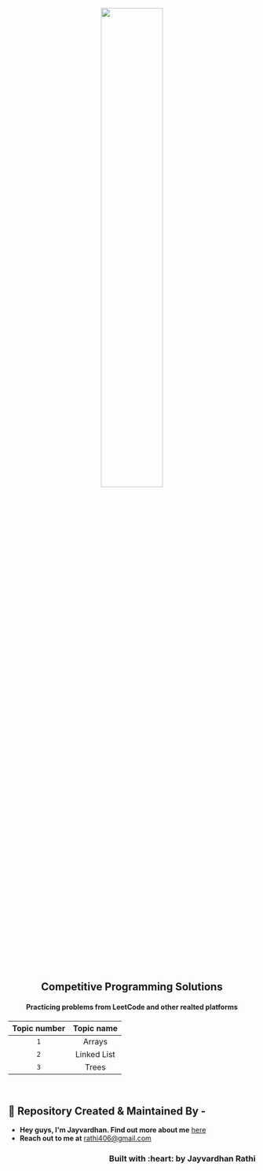<p align="center">
    <a href="https://jayvardhanrathi.tech">
	<img src="https://user-images.githubusercontent.com/39644109/110592126-e6fc2700-819f-11eb-9ca5-8827418963c7.png" width=50%/>
</a>
<h2 align="center"> Competitive Programming Solutions </h2>
<h4 align="center">Practicing problems from LeetCode and other realted platforms <h4>

</p>

<center>

| Topic number | Topic name  |
| :----------: | :---------: |
|     `1`      |   Arrays    |
|     `2`      | Linked List |
|     `3`      |    Trees    |

</center>


<br>

## :man: Repository Created & Maintained By -

- **Hey guys, I'm Jayvardhan. Find out more about me** [ here](https://linkedin.com/in/rathi406)
- **Reach out to me at** [rathi406@gmail.com](rathi406@gmail.com)

<h3 align="right">Built with :heart: by Jayvardhan Rathi</h3>
